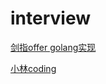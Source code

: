 # interview

[剑指offer golang实现](https://github.com/DinghaoLI/Coding-Interviews-Golang)

[小林coding](https://www.xiaolincoding.com/)
